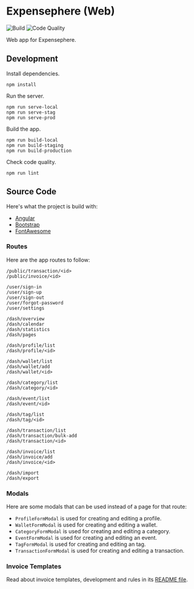 # Expensephere (Web)

![Build](https://github.com/AmirSavand/expensephere-web/workflows/Build/badge.svg)
![Code Quality](https://github.com/AmirSavand/expensephere-web/workflows/Code%20Quality/badge.svg)

Web app for Expensephere.

## Development

Install dependencies.

```
npm install
```

Run the server.

```
npm run serve-local
npm run serve-stag
npm run serve-prod
```

Build the app.

```
npm run build-local
npm run build-staging
npm run build-production
```

Check code quality.

```
npm run lint
```

## Source Code

Here's what the project is build with:

- [Angular](https://angular.io/)
- [Bootstrap](https://getbootstrap.com/)
- [FontAwesome](https://fontawesome.com/)

### Routes

Here are the app routes to follow:

```
/public/transaction/<id>
/public/invoice/<id>

/user/sign-in
/user/sign-up
/user/sign-out
/user/forgot-password
/user/settings

/dash/overview
/dash/calendar
/dash/statistics
/dash/pages

/dash/profile/list
/dash/profile/<id>

/dash/wallet/list
/dash/wallet/add
/dash/wallet/<id>

/dash/category/list
/dash/category/<id>

/dash/event/list
/dash/event/<id>

/dash/tag/list
/dash/tag/<id>

/dash/transaction/list
/dash/transaction/bulk-add
/dash/transaction/<id>

/dash/invoice/list
/dash/invoice/add
/dash/invoice/<id>

/dash/import
/dash/export
```

### Modals

Here are some modals that can be used instead of a page for that route:

- `ProfileFormModal` is used for creating and editing a profile.
- `WalletFormModal` is used for creating and editing a wallet.
- `CategoryFormModal` is used for creating and editing a category.
- `EventFormModal` is used for creating and editing an event.
- `TagFormModal` is used for creating and editing an tag.
- `TransactionFormModal` is used for creating and editing a transaction.

### Invoice Templates

Read about invoice templates, development and rules in
its [README file](src/app/public/invoice/shared/components/README.md).
